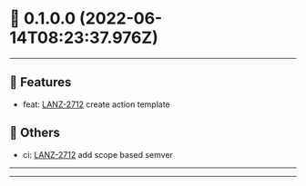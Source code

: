 # :confetti_ball: 0.1.0.0 (2022-06-14T08:23:37.976Z)
- - -
## :hammer: Features
* feat: [LANZ-2712](https://ohpen.atlassian.net/browse/LANZ-2712) create action template
## :newspaper: Others
* ci: [LANZ-2712](https://ohpen.atlassian.net/browse/LANZ-2712) add scope based semver
- - -
- - -
